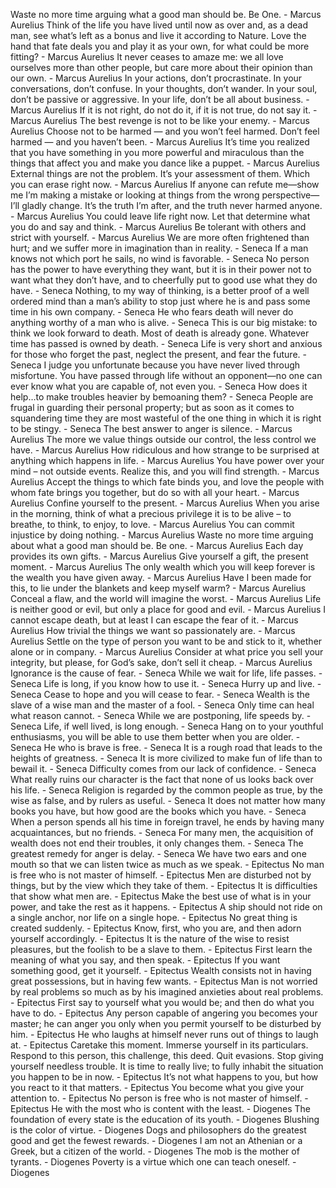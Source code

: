 Waste no more time arguing what a good man should be. Be One.        - Marcus Aurelius
Think of the life you have lived until now as over and, as a dead man, see what’s left as a bonus and live it according to Nature. Love the hand that fate deals you and play it as your own, for what could be more fitting?        - Marcus Aurelius
It never ceases to amaze me: we all love ourselves more than other people, but care more about their opinion than our own.        - Marcus Aurelius
In your actions, don’t procrastinate. In your conversations, don’t confuse. In your thoughts, don’t wander. In your soul, don’t be passive or aggressive. In your life, don’t be all about business.        - Marcus Aurelius
If it is not right, do not do it, if it is not true, do not say it.        - Marcus Aurelius
The best revenge is not to be like your enemy.        - Marcus Aurelius
Choose not to be harmed — and you won’t feel harmed. Don’t feel harmed — and you haven’t been.        - Marcus Aurelius
It’s time you realized that you have something in you more powerful and miraculous than the things that affect you and make you dance like a puppet.        - Marcus Aurelius
External things are not the problem. It’s your assessment of them. Which you can erase right now.        - Marcus Aurelius
If anyone can refute me—show me I’m making a mistake or looking at things from the wrong perspective—I’ll gladly change. It’s the truth I’m after, and the truth never harmed anyone.        - Marcus Aurelius
You could leave life right now. Let that determine what you do and say and think.        - Marcus Aurelius
Be tolerant with others and strict with yourself.        - Marcus Aurelius
We are more often frightened than hurt; and we suffer more in imagination than in reality.        - Seneca
If a man knows not which port he sails, no wind is favorable.        - Seneca
No person has the power to have everything they want, but it is in their power not to want what they don’t have, and to cheerfully put to good use what they do have.        - Seneca
Nothing, to my way of thinking, is a better proof of a well ordered mind than a man’s ability to stop just where he is and pass some time in his own company.        - Seneca
He who fears death will never do anything worthy of a man who is alive.        - Seneca
This is our big mistake: to think we look forward to death. Most of death is already gone. Whatever time has passed is owned by death.        - Seneca
Life is very short and anxious for those who forget the past, neglect the present, and fear the future.        - Seneca
I judge you unfortunate because you have never lived through misfortune. You have passed through life without an opponent—no one can ever know what you are capable of, not even you.        - Seneca
How does it help…to make troubles heavier by bemoaning them?        - Seneca
People are frugal in guarding their personal property; but as soon as it comes to squandering time they are most wasteful of the one thing in which it is right to be stingy.        - Seneca
The best answer to anger is silence.        - Marcus Aurelius
The more we value things outside our control, the less control we have.        - Marcus Aurelius
How ridiculous and how strange to be surprised at anything which happens in life.        - Marcus Aurelius
You have power over your mind – not outside events. Realize this, and you will find strength.        - Marcus Aurelius
Accept the things to which fate binds you, and love the people with whom fate brings you together, but do so with all your heart.        - Marcus Aurelius
Confine yourself to the present.        - Marcus Aurelius
When you arise in the morning, think of what a precious privilege it is to be alive – to breathe, to think, to enjoy, to love.        - Marcus Aurelius
You can commit injustice by doing nothing.        - Marcus Aurelius
Waste no more time arguing about what a good man should be. Be one.        - Marcus Aurelius
Each day provides its own gifts.        - Marcus Aurelius
Give yourself a gift, the present moment.        - Marcus Aurelius
The only wealth which you will keep forever is the wealth you have given away.        - Marcus Aurelius
Have I been made for this, to lie under the blankets and keep myself warm?        - Marcus Aurelius
Conceal a flaw, and the world will imagine the worst.        - Marcus Aurelius
Life is neither good or evil, but only a place for good and evil.        - Marcus Aurelius
I cannot escape death, but at least I can escape the fear of it.        - Marcus Aurelius
How trivial the things we want so passionately are.        - Marcus Aurelius
Settle on the type of person you want to be and stick to it, whether alone or in company.        - Marcus Aurelius
Consider at what price you sell your integrity, but please, for God’s sake, don’t sell it cheap.        - Marcus Aurelius
Ignorance is the cause of fear.        - Seneca
While we wait for life, life passes.        - Seneca
Life is long, if you know how to use it.        - Seneca
Hurry up and live.        - Seneca
Cease to hope and you will cease to fear.        - Seneca
Wealth is the slave of a wise man and the master of a fool.        - Seneca
Only time can heal what reason cannot.        - Seneca
While we are postponing, life speeds by.        - Seneca
Life, if well lived, is long enough.        - Seneca
Hang on to your youthful enthusiasms, you will be able to use them better when you are older.        - Seneca
He who is brave is free.        - Seneca
It is a rough road that leads to the heights of greatness.        - Seneca
It is more civilized to make fun of life than to bewail it.        - Seneca
Difficulty comes from our lack of confidence.        - Seneca
What really ruins our character is the fact that none of us looks back over his life.        - Seneca
Religion is regarded by the common people as true, by the wise as false, and by rulers as useful.        - Seneca
It does not matter how many books you have, but how good are the books which you have.        - Seneca
When a person spends all his time in foreign travel, he ends by having many acquaintances, but no friends.        - Seneca
For many men, the acquisition of wealth does not end their troubles, it only changes them.        - Seneca
The greatest remedy for anger is delay.        - Seneca
We have two ears and one mouth so that we can listen twice as much as we speak.        - Epitectus
No man is free who is not master of himself.        - Epitectus
Men are disturbed not by things, but by the view which they take of them.        - Epitectus
It is difficulties that show what men are.        - Epitectus
Make the best use of what is in your power, and take the rest as it happens.        - Epitectus
A ship should not ride on a single anchor, nor life on a single hope.        - Epitectus
No great thing is created suddenly.        - Epitectus
Know, first, who you are, and then adorn yourself accordingly.        - Epitectus
It is the nature of the wise to resist pleasures, but the foolish to be a slave to them.        - Epitectus
First learn the meaning of what you say, and then speak.        - Epitectus
If you want something good, get it yourself.        - Epitectus
Wealth consists not in having great possessions, but in having few wants.        - Epitectus
Man is not worried by real problems so much as by his imagined anxieties about real problems.        - Epitectus
First say to yourself what you would be; and then do what you have to do.        - Epitectus
Any person capable of angering you becomes your master; he can anger you only when you permit yourself to be disturbed by him.        - Epitectus
He who laughs at himself never runs out of things to laugh at.        - Epitectus
Caretake this moment. Immerse yourself in its particulars. Respond to this person, this challenge, this deed. Quit evasions. Stop giving yourself needless trouble. It is time to really live; to fully inhabit the situation you happen to be in now.        - Epitectus
It’s not what happens to you, but how you react to it that matters.        - Epitectus
You become what you give your attention to.        - Epitectus
No person is free who is not master of himself.        - Epitectus
He with the most who is content with the least.        - Diogenes
The foundation of every state is the education of its youth.        - Diogenes
Blushing is the color of virtue.        - Diogenes
Dogs and philosophers do the greatest good and get the fewest rewards.        - Diogenes
I am not an Athenian or a Greek, but a citizen of the world.        - Diogenes
The mob is the mother of tyrants.        - Diogenes
Poverty is a virtue which one can teach oneself.        - Diogenes


